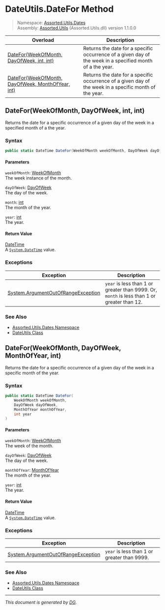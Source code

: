 ﻿# DateUtils.DateFor Method

> Namespace: [Assorted.Utils.Dates](index.md#assortedutilsdates-namespace)\
> Assembly: [Assorted.Utils](index.md) (Assorted.Utils.dll) version 1.1.0.0

Overload | Description
--- | ---
[DateFor(WeekOfMonth, DayOfWeek, int, int)](Assorted.Utils.Dates.DateUtils.DateFor.md#dateforweekofmonth-dayofweek-int-int) | Returns the date for a specific occurrence of a given day of the week in a specified month of a the year.
[DateFor(WeekOfMonth, DayOfWeek, MonthOfYear, int)](Assorted.Utils.Dates.DateUtils.DateFor.md#dateforweekofmonth-dayofweek-monthofyear-int) | Returns the date for a specific occurrence of a given day of the week in a specific month of the year.

## DateFor(WeekOfMonth, DayOfWeek, int, int)

Returns the date for a specific occurrence of a given day of the week in a specified month of a the year.

### Syntax

```csharp
public static DateTime DateFor(WeekOfMonth weekOfMonth, DayOfWeek dayOfWeek, int month, int year)
```

#### Parameters

`weekOfMonth`: [WeekOfMonth](Assorted.Utils.Dates.WeekOfMonth.md)\
The week instance of the month.

`dayOfWeek`: [DayOfWeek](https://docs.microsoft.com/en-us/dotnet/api/system.dayofweek)\
The day of the week.

`month`: [int](https://docs.microsoft.com/en-us/dotnet/api/system.int32)\
The month of the year.

`year`: [int](https://docs.microsoft.com/en-us/dotnet/api/system.int32)\
The year.

#### Return Value

[DateTime](https://docs.microsoft.com/en-us/dotnet/api/system.datetime)\
A [`System.DateTime`](https://docs.microsoft.com/en-us/dotnet/api/system.datetime) value.

### Exceptions

Exception | Description
--- | ---
[System.ArgumentOutOfRangeException](https://docs.microsoft.com/en-us/dotnet/api/system.argumentoutofrangeexception) | `year` is less than 1 or greater than 9999. Or, `month` is less than 1 or greater than 12.

### See Also

- [Assorted.Utils.Dates Namespace](index.md#assortedutilsdates-namespace)
- [DateUtils Class](Assorted.Utils.Dates.DateUtils.md)

## DateFor(WeekOfMonth, DayOfWeek, MonthOfYear, int)

Returns the date for a specific occurrence of a given day of the week in a specific month of the year.

### Syntax

```csharp
public static DateTime DateFor(
    WeekOfMonth weekOfMonth, 
    DayOfWeek dayOfWeek, 
    MonthOfYear monthOfYear, 
    int year
)
```

#### Parameters

`weekOfMonth`: [WeekOfMonth](Assorted.Utils.Dates.WeekOfMonth.md)\
The week of the month.

`dayOfWeek`: [DayOfWeek](https://docs.microsoft.com/en-us/dotnet/api/system.dayofweek)\
The day of the week.

`monthOfYear`: [MonthOfYear](Assorted.Utils.Dates.MonthOfYear.md)\
The month of the year.

`year`: [int](https://docs.microsoft.com/en-us/dotnet/api/system.int32)\
The year.

#### Return Value

[DateTime](https://docs.microsoft.com/en-us/dotnet/api/system.datetime)\
A [`System.DateTime`](https://docs.microsoft.com/en-us/dotnet/api/system.datetime) value.

### Exceptions

Exception | Description
--- | ---
[System.ArgumentOutOfRangeException](https://docs.microsoft.com/en-us/dotnet/api/system.argumentoutofrangeexception) | `year` is less than 1 or greater than 9999.

### See Also

- [Assorted.Utils.Dates Namespace](index.md#assortedutilsdates-namespace)
- [DateUtils Class](Assorted.Utils.Dates.DateUtils.md)

---

_This document is generated by [DG](https://github.com/Khojasteh/dg)._
